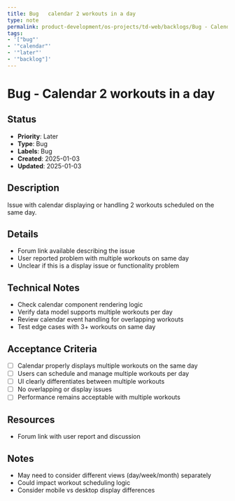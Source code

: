 ```yaml
---
title: Bug   calendar 2 workouts in a day
type: note
permalink: product-development/os-projects/td-web/backlogs/Bug - Calendar 2 workouts in a day
tags:
- '["bug"'
- '"calendar"'
- '"later"'
- '"backlog"]'
---
```


# Bug - Calendar 2 workouts in a day

## Status
- **Priority**: Later
- **Type**: Bug
- **Labels**: Bug
- **Created**: 2025-01-03
- **Updated**: 2025-01-03

## Description
Issue with calendar displaying or handling 2 workouts scheduled on the same day.

## Details
- Forum link available describing the issue
- User reported problem with multiple workouts on same day
- Unclear if this is a display issue or functionality problem

## Technical Notes
- Check calendar component rendering logic
- Verify data model supports multiple workouts per day
- Review calendar event handling for overlapping workouts
- Test edge cases with 3+ workouts on same day

## Acceptance Criteria
- [ ] Calendar properly displays multiple workouts on the same day
- [ ] Users can schedule and manage multiple workouts per day
- [ ] UI clearly differentiates between multiple workouts
- [ ] No overlapping or display issues
- [ ] Performance remains acceptable with multiple workouts

## Resources
- Forum link with user report and discussion

## Notes
- May need to consider different views (day/week/month) separately
- Could impact workout scheduling logic
- Consider mobile vs desktop display differences